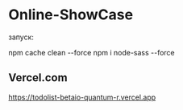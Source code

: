# Online-ShowCase

запуск:

npm cache clean --force
npm i node-sass --force


## Vercel.com
https://todolist-betaio-quantum-r.vercel.app
